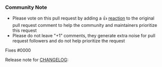 <!--- Please keep this note for the community --->

### Community Note

* Please vote on this pull request by adding a 👍 [reaction](https://blog.github.com/2016-03-10-add-reactions-to-pull-requests-issues-and-comments/) to the original pull request comment to help the community and maintainers prioritize this request
* Please do not leave "+1" comments, they generate extra noise for pull request followers and do not help prioritize the request

<!--- Thank you for keeping this note for the community --->

Fixes #0000

Release note for [CHANGELOG](https://github.com/kterada0509/datadog-terraformer/blob/master/CHANGELOG.md):
<!--
If change is not user facing, just write "NONE" in the release-note block below.
-->

```release-note

```
